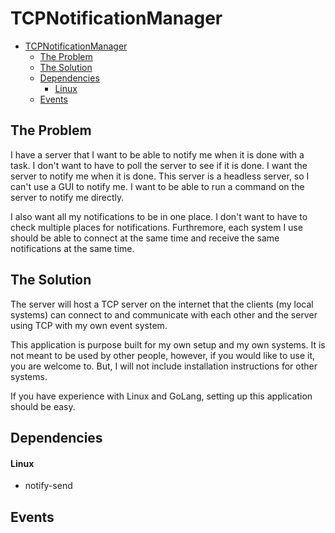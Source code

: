 # TCPNotificationManager

<!--toc:start-->
- [TCPNotificationManager](#tcpnotificationmanager)
  - [The Problem](#the-problem)
  - [The Solution](#the-solution)
  - [Dependencies](#dependencies)
      - [Linux](#linux)
  - [Events](#events)
<!--toc:end-->

## The Problem

I have a server that I want to be able to notify me when it is done with a task. I don't want 
to have to poll the server to see if it is done. I want the server to notify me when it is done.
This server is a headless server, so I can't use a GUI to notify me. I want to be able to run
a command on the server to notify me directly. 

I also want all my notifications to be in one place. I don't want to have to check multiple
places for notifications. Furthremore, each system I use should be able to connect at the same
time and receive the same notifications at the same time. 


## The Solution
The server will host a TCP server on the internet that the clients (my local systems) can connect 
to and communicate with each other and the server using TCP with my own event system.

This application is purpose built for my own setup and my own systems. It is not meant to be used
by other people, however, if you would like to use it, you are welcome to. But, I will not include 
installation instructions for other systems.

If you have experience with Linux and GoLang, setting up this application should be easy.

## Dependencies

#### Linux

- notify-send


## Events
